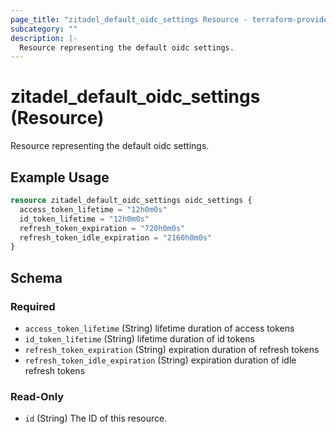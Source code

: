 ```yaml
---
page_title: "zitadel_default_oidc_settings Resource - terraform-provider-zitadel"
subcategory: ""
description: |-
  Resource representing the default oidc settings.
---
```


# zitadel_default_oidc_settings (Resource)

Resource representing the default oidc settings.

## Example Usage

```terraform
resource zitadel_default_oidc_settings oidc_settings {
  access_token_lifetime = "12h0m0s"
  id_token_lifetime = "12h0m0s"
  refresh_token_expiration = "720h0m0s"
  refresh_token_idle_expiration = "2160h0m0s"
}
```

<!-- schema generated by tfplugindocs -->
## Schema

### Required

- `access_token_lifetime` (String) lifetime duration of access tokens
- `id_token_lifetime` (String) lifetime duration of id tokens
- `refresh_token_expiration` (String) expiration duration of refresh tokens
- `refresh_token_idle_expiration` (String) expiration duration of idle refresh tokens

### Read-Only

- `id` (String) The ID of this resource.
